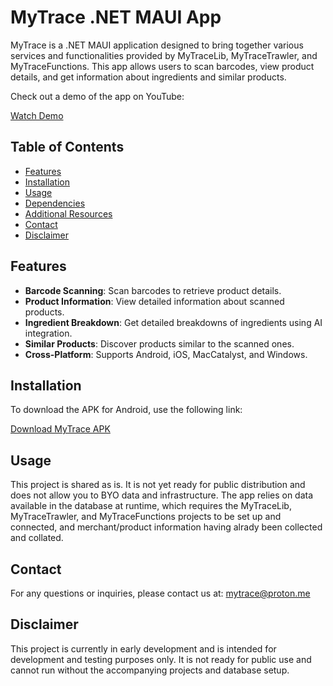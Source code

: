 # MyTrace .NET MAUI App

MyTrace is a .NET MAUI application designed to bring together various services and functionalities provided by MyTraceLib, MyTraceTrawler, and MyTraceFunctions. This app allows users to scan barcodes, view product details, and get information about ingredients and similar products.

Check out a demo of the app on YouTube:

[Watch Demo](https://youtu.be/uAYKNH7ZtA4)

## Table of Contents
- [Features](#features)
- [Installation](#installation)
- [Usage](#usage)
- [Dependencies](#dependencies)
- [Additional Resources](#additional-resources)
- [Contact](#contact)
- [Disclaimer](#disclaimer)

## Features

- **Barcode Scanning**: Scan barcodes to retrieve product details.
- **Product Information**: View detailed information about scanned products.
- **Ingredient Breakdown**: Get detailed breakdowns of ingredients using AI integration.
- **Similar Products**: Discover products similar to the scanned ones.
- **Cross-Platform**: Supports Android, iOS, MacCatalyst, and Windows.

## Installation

To download the APK for Android, use the following link:

[Download MyTrace APK](https://shorturl.at/LqXe2)

## Usage

This project is shared as is.
It is not yet ready for public distribution and does not allow you to BYO data and infrastructure.
The app relies on data available in the database at runtime, which requires the MyTraceLib, MyTraceTrawler, and MyTraceFunctions projects to be set up and connected, and merchant/product information having alrady been collected and collated.

## Contact

For any questions or inquiries, please contact us at: [mytrace@proton.me](mailto:mytrace@proton.me)

## Disclaimer

This project is currently in early development and is intended for development and testing purposes only. 
It is not ready for public use and cannot run without the accompanying projects and database setup. 

